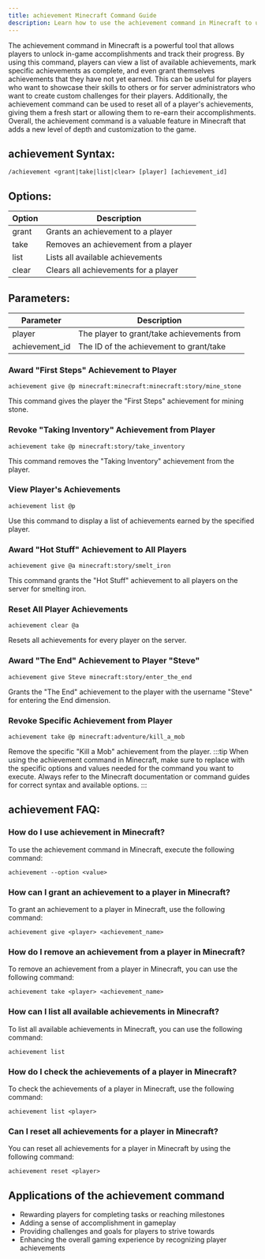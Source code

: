 ```yaml
---
title: achievement Minecraft Command Guide
description: Learn how to use the achievement command in Minecraft to unlock in-game accomplishments. Track your progress and show off your skills to other players.
---
```


The achievement command in Minecraft is a powerful tool that allows players to unlock in-game accomplishments and track their progress. By using this command, players can view a list of available achievements, mark specific achievements as complete, and even grant themselves achievements that they have not yet earned. This can be useful for players who want to showcase their skills to others or for server administrators who want to create custom challenges for their players. Additionally, the achievement command can be used to reset all of a player's achievements, giving them a fresh start or allowing them to re-earn their accomplishments. Overall, the achievement command is a valuable feature in Minecraft that adds a new level of depth and customization to the game.
## achievement Syntax:
```console
/achievement <grant|take|list|clear> [player] [achievement_id]
```
## Options:
| Option      | Description                             |
|-------------|-----------------------------------------|
| grant       | Grants an achievement to a player       |
| take        | Removes an achievement from a player    |
| list        | Lists all available achievements        |
| clear       | Clears all achievements for a player    |

## Parameters:
| Parameter     | Description                               |
|---------------|-------------------------------------------|
| player        | The player to grant/take achievements from|
| achievement_id| The ID of the achievement to grant/take   |

### Award "First Steps" Achievement to Player
```console
achievement give @p minecraft:minecraft:minecraft:story/mine_stone
```
This command gives the player the "First Steps" achievement for mining stone.

### Revoke "Taking Inventory" Achievement from Player
```console
achievement take @p minecraft:story/take_inventory
```
This command removes the "Taking Inventory" achievement from the player.

### View Player's Achievements
```console
achievement list @p
```
Use this command to display a list of achievements earned by the specified player.

### Award "Hot Stuff" Achievement to All Players
```console
achievement give @a minecraft:story/smelt_iron
```
This command grants the "Hot Stuff" achievement to all players on the server for smelting iron.

### Reset All Player Achievements
```console
achievement clear @a
```
Resets all achievements for every player on the server.

### Award "The End" Achievement to Player "Steve"
```console
achievement give Steve minecraft:story/enter_the_end
```
Grants the "The End" achievement to the player with the username "Steve" for entering the End dimension.

### Revoke Specific Achievement from Player
```console
achievement take @p minecraft:adventure/kill_a_mob
```
Remove the specific "Kill a Mob" achievement from the player.
:::tip
When using the achievement command in Minecraft, make sure to replace <value> with the specific options and values needed for the command you want to execute. Always refer to the Minecraft documentation or command guides for correct syntax and available options.
:::

## achievement FAQ:
### How do I use achievement in Minecraft?
To use the achievement command in Minecraft, execute the following command:
```console
achievement --option <value>
```

### How can I grant an achievement to a player in Minecraft?
To grant an achievement to a player in Minecraft, use the following command:
```console
achievement give <player> <achievement_name>
```

### How do I remove an achievement from a player in Minecraft?
To remove an achievement from a player in Minecraft, you can use the following command:
```console
achievement take <player> <achievement_name>
```

### How can I list all available achievements in Minecraft?
To list all available achievements in Minecraft, you can use the following command:
```console
achievement list
```

### How do I check the achievements of a player in Minecraft?
To check the achievements of a player in Minecraft, use the following command:
```console
achievement list <player>
```

### Can I reset all achievements for a player in Minecraft?
You can reset all achievements for a player in Minecraft by using the following command:
```console
achievement reset <player>
```
## Applications of the achievement command

- Rewarding players for completing tasks or reaching milestones
- Adding a sense of accomplishment in gameplay
- Providing challenges and goals for players to strive towards
- Enhancing the overall gaming experience by recognizing player achievements